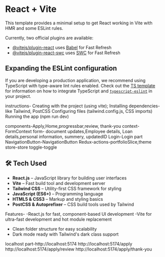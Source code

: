 # React + Vite

This template provides a minimal setup to get React working in Vite with HMR and some ESLint rules.

Currently, two official plugins are available:

- [@vitejs/plugin-react](https://github.com/vitejs/vite-plugin-react/blob/main/packages/plugin-react) uses [Babel](https://babeljs.io/) for Fast Refresh
- [@vitejs/plugin-react-swc](https://github.com/vitejs/vite-plugin-react/blob/main/packages/plugin-react-swc) uses [SWC](https://swc.rs/) for Fast Refresh

## Expanding the ESLint configuration

If you are developing a production application, we recommend using TypeScript with type-aware lint rules enabled. Check out the [TS template](https://github.com/vitejs/vite/tree/main/packages/create-vite/template-react-ts) for information on how to integrate TypeScript and [`typescript-eslint`](https://typescript-eslint.io) in your project.

instructions- Creating with the project (using vite);
Installing dependencies-like Tailwind, PostCSS
Configuring files (tailwind.config.js, CSS imports)
Running the app (npm run dev)

components-Apply,Home,progressbar,review, thank-you
context-FormContext
form- document updates,Employee details, Loan details,personal information, summery, updatedID
Login-Login part
NavigationButton-NavigationButton 
Redux-actions-portfolioSlice,theme store-store toggle-toggle



## 🛠️ Tech Used

- **React.js** – JavaScript library for building user interfaces
- **Vite** – Fast build tool and development server
- **Tailwind CSS** – Utility-first CSS framework for styling
- **JavaScript (ES6+)** – Programming language
- **HTML5 & CSS3** – Markup and styling basics
- **PostCSS & Autoprefixer** – CSS build tools used by Tailwind


Features-
 -React.js for fast, component-based UI development 
 -Vite for ultra-fast development and hot module replacement 
 - Clean folder structure for easy scalability 
 - Dark mode ready with Tailwind's dark class support 

localhost part-http://localhost:5174 
http://localhost:5174/apply 
http://localhost:5174/apply/review
http://localhost:5174/apply/thank-you 

